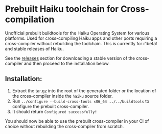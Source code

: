 # Prebuilt Haiku toolchain for Cross-compilation

Unofficial prebuilt buildtools for the Haiku Operating System for various platforms. Used for cross-compiling Haiku apps and other ports requiring a cross-compiler without rebuilding the toolchain. This is currently for r1beta1 and stable releases of Haiku.

See the [releases](https://github.com/return/haiku-prebuilt-buildtools/releases) section for downloading a stable version of the cross-compiler and then proceed to the installation below.

## Installation:
1. Extract the tar.gz into the root of the generated folder or the location of the cross-compiler inside the `haiku` source folder.
2. Run `../configure --build-cross-tools x86_64 ../../buildtools` to configure the prebuilt cross-compiler.
3. It should return `Configured successfully!`


You should now be able to use the prebuilt cross-compiler in your CI of choice without rebuilding the cross-compiler from scratch.
